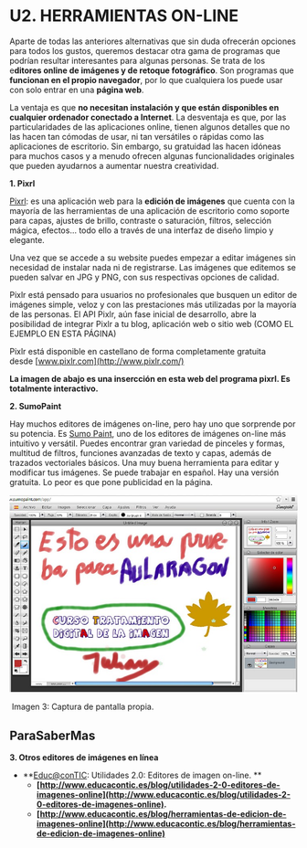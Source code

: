 # U2. HERRAMIENTAS ON-LINE

Aparte de todas las anteriores alternativas que sin duda ofrecerán opciones para todos los gustos, queremos destacar otra gama de programas que podrían resultar interesantes para algunas personas. Se trata de los e**ditores online de imágenes y de retoque fotográfico**. Son programas que **funcionan en el propio navegador**, por lo que cualquiera los puede usar con solo entrar en una **página web**.

La ventaja es que **no necesitan instalación y que están disponibles en cualquier ordenador conectado a Internet**. La desventaja es que, por las particularidades de las aplicaciones online, tienen algunos detalles que no las hacen tan cómodas de usar, ni tan versátiles o rápidas como las aplicaciones de escritorio. Sin embargo, su gratuidad las hacen idóneas para muchos casos y a menudo ofrecen algunas funcionalidades originales que pueden ayudarnos a aumentar nuestra creatividad.

**1\. Pixrl**

[Pixrl](http://pixlr.com/): es una aplicación web para la **edición de imágenes** que cuenta con la mayoría de las herramientas de una aplicación de escritorio como soporte para capas, ajustes de brillo, contraste o saturación, filtros, selección mágica, efectos... todo ello a través de una interfaz de diseño limpio y elegante.   
  
Una vez que se accede a su website puedes empezar a editar imágenes sin necesidad de instalar nada ni de registrarse. Las imágenes que editemos se pueden salvar en JPG y PNG, con sus respectivas opciones de calidad.  
  
Pixlr está pensado para usuarios no profesionales que busquen un editor de imágenes simple, veloz y con las prestaciones más utilizadas por la mayoría de las personas. El API Pixlr, aún fase inicial de desarrollo, abre la posibilidad de integrar Pixlr a tu blog, aplicación web o sitio web (COMO EL EJEMPLO EN ESTA PÁGINA)  
  
Pixlr está disponible en castellano de forma completamente gratuita desde [www.pixlr.com](http://www.pixlr.com/)

**La imagen de abajo es una insercción en esta web del programa pixrl. Es totalmente interactivo.**

**2\. SumoPaint**

Hay muchos editores de imágenes on-line, pero hay uno que sorprende por su potencia. Es [Sumo Paint](http://www.sumopaint.com/), uno de los editores de imágenes on-line más intuitivo y versátil. Puedes encontrar gran variedad de pinceles y formas, multitud de filtros, funciones avanzadas de texto y capas, además de trazados vectoriales básicos. Una muy buena herramienta para editar y modificar tus imágenes. Se puede trabajar en español. Hay una versión gratuita. Lo peor es que pone publicidad en la página.


![](img/sumo.jpg)


 Imagen 3: Captura de pantalla propia.

## ParaSaberMas

**3\. Otros editores de imágenes en línea**

*   **[Educ@conTIC](http://www.educacontic.es/): Utilidades 2.0: Editores de imagen on-line. **
    *   **[http://www.educacontic.es/blog/utilidades-2-0-editores-de-imagenes-online](http://www.educacontic.es/blog/utilidades-2-0-editores-de-imagenes-online).**
    *   **[http://www.educacontic.es/blog/herramientas-de-edicion-de-imagenes-online](http://www.educacontic.es/blog/herramientas-de-edicion-de-imagenes-online)**

